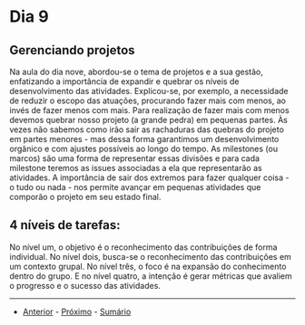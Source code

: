# Dia 9 

## Gerenciando projetos

Na aula do dia nove, abordou-se o tema de projetos e a sua gestão, enfatizando a importância de expandir e quebrar os níveis de desenvolvimento das atividades. Explicou-se, por exemplo, a necessidade de reduzir o escopo das atuações, procurando fazer mais com menos, ao invés de fazer menos com mais.
Para realização de fazer mais com menos devemos quebrar nosso projeto (a grande pedra) em pequenas partes. Às vezes não sabemos como irão sair as rachaduras das quebras do projeto em partes menores - mas dessa forma garantimos um desenvolvimento orgânico e com ajustes possíveis ao longo do tempo.
As milestones (ou marcos) são uma forma de representar essas divisões e para cada milestone teremos as issues associadas a ela que representarão as atividades. 
A importância de sair dos extremos para fazer qualquer coisa - o tudo ou nada - nos permite avançar em pequenas atividades que comporão o projeto em seu estado final.

##  4 níveis de tarefas:

No nível um, o objetivo é o reconhecimento das contribuições de forma individual. 
No nível dois, busca-se o reconhecimento das contribuições em um contexto grupal. 
No nível três, o foco é na expansão do conhecimento dentro do grupo. 
E no nível quatro, a intenção é gerar métricas que avaliem o progresso e o sucesso das atividades.

---

- [Anterior](/curso.dev/dias/dia8.md) - [Próximo](/curso.dev/dias/dia10.md) - [Sumário](../README.md)